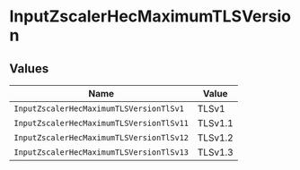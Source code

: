 # InputZscalerHecMaximumTLSVersion


## Values

| Name                                     | Value                                    |
| ---------------------------------------- | ---------------------------------------- |
| `InputZscalerHecMaximumTLSVersionTlSv1`  | TLSv1                                    |
| `InputZscalerHecMaximumTLSVersionTlSv11` | TLSv1.1                                  |
| `InputZscalerHecMaximumTLSVersionTlSv12` | TLSv1.2                                  |
| `InputZscalerHecMaximumTLSVersionTlSv13` | TLSv1.3                                  |